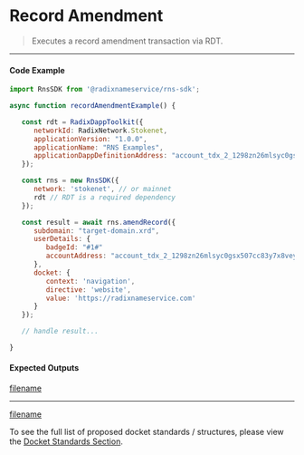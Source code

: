# Record Amendment

>  Executes a record amendment transaction via RDT.

---

<!-- tabs:start -->

#### **Code Example**

```js
import RnsSDK from '@radixnameservice/rns-sdk';

async function recordAmendmentExample() {

   const rdt = RadixDappToolkit({
      networkId: RadixNetwork.Stokenet,
      applicationVersion: "1.0.0",
      applicationName: "RNS Examples",
      applicationDappDefinitionAddress: "account_tdx_2_1298zn26mlsyc0gsx507cc83y7x8veyp90axzh6aefqhxxq9l7y03c7",
   });

   const rns = new RnsSDK({
      network: 'stokenet', // or mainnet
      rdt // RDT is a required dependency
   });

   const result = await rns.amendRecord({
      subdomain: "target-domain.xrd",
      userDetails: {
         badgeId: "#1#"
         accountAddress: "account_tdx_2_1298zn26mlsyc0gsx507cc83y7x8veyp90axzh6aefqhxxq9l7y03c7"
      },
      docket: {
         context: 'navigation',
         directive: 'website',
         value: 'https://radixnameservice.com'
      }
   });

   // handle result...

}
```

#### **Expected Outputs**

[filename](./common/errors/commitment-stack.md ':include')

---

[filename](./common/errors/error-stack.md ':include')

<!-- tabs:end -->

To see the full list of proposed docket standards / structures, please view the [Docket Standards Section](wiki/resolution/standards.md).